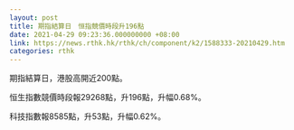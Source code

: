```yaml
---
layout: post
title: 期指結算日　恒指競價時段升196點
date: 2021-04-29 09:23:36.000000000 +08:00
link: https://news.rthk.hk/rthk/ch/component/k2/1588333-20210429.htm
categories: rthk
---
```


期指結算日，港股高開近200點。

恒生指數競價時段報29268點，升196點，升幅0.68%。

科技指數報8585點，升53點，升幅0.62%。
